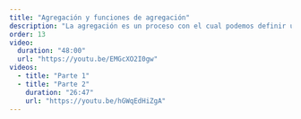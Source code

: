 ```yaml
---
title: "Agregación y funciones de agregación"
description: "La agregación es un proceso con el cual podemos definir un solo valor a partir de múltiples filas de datos, se esta forma, agrupamos información bajo ciertos criterios"
order: 13
video:
  duration: "48:00"
  url: "https://youtu.be/EMGcXO2I0gw"
videos:
  - title: "Parte 1"
  - title: "Parte 2"
    duration: "26:47"
    url: "https://youtu.be/hGWqEdHiZgA"
---
```

